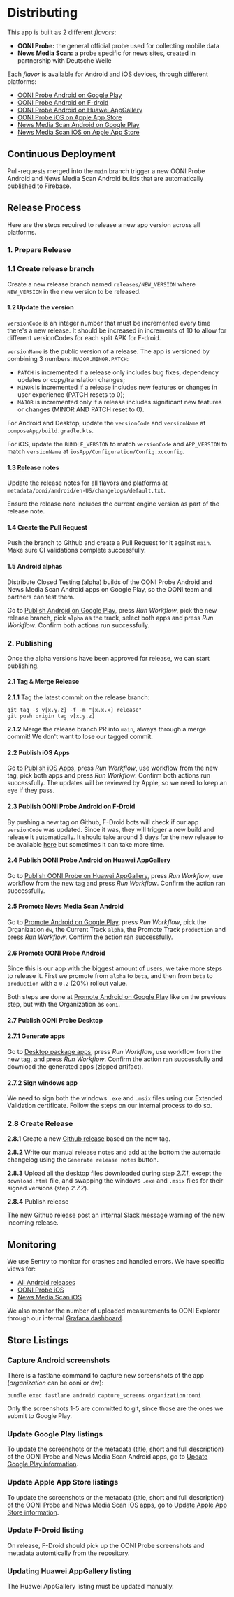 # Distributing

This app is built as 2 different *flavors*:

- **OONI Probe:** the general official probe used for collecting mobile data
- **News Media Scan:** a probe specific for news sites, created in partnership with Deutsche Welle

Each *flavor* is available for Android and iOS devices, through different platforms:

- [OONI Probe Android on Google Play](https://play.google.com/store/apps/details?id=org.openobservatory.ooniprobe)
- [OONI Probe Android on F-droid](https://f-droid.org/en/packages/org.openobservatory.ooniprobe/)
- [OONI Probe Android on Huawei AppGallery](https://appgallery.huawei.com/app/C105911849)
- [OONI Probe iOS on Apple App Store](https://apps.apple.com/us/app/ooni-probe/id1199566366)
- [News Media Scan Android on Google Play](https://play.google.com/store/apps/details?id=com.dw.ooniprobe)
- [News Media Scan iOS on Apple App Store](https://apps.apple.com/us/app/news-media-scan/id6738992797)

## Continuous Deployment

Pull-requests merged into the `main` branch trigger a new OONI Probe Android and News Media Scan
Android builds that are automatically published to Firebase.

## Release Process

Here are the steps required to release a new app version across all platforms.

### 1. Prepare Release

### 1.1 Create release branch

Create a new release branch named `releases/NEW_VERSION` where `NEW_VERSION` in the new version to
be released.

#### 1.2 Update the version

`versionCode` is an integer number that must be incremented every time there's a new release.
It should be increased in increments of 10 to allow for different versionCodes for each split APK
for F-droid.

`versionName` is the public version of a release. The app is versioned by combining 3 numbers:
`MAJOR.MINOR.PATCH`:

- `PATCH` is incremented if a release only includes bug fixes, dependency updates or
copy/translation changes;
- `MINOR` is incremented if a release includes new features or changes in user experience
(PATCH resets to 0);
- `MAJOR` is incremented only if a release includes significant new features or changes
(MINOR AND PATCH reset to 0).

For Android and Desktop, update the `versionCode` and `versionName` at
`composeApp/build.gradle.kts`.

For iOS, update the `BUNDLE_VERSION` to match `versionCode` and `APP_VERSION` to match `versionName`
at `iosApp/Configuration/Config.xcconfig`.

#### 1.3 Release notes

Update the release notes for all flavors and platforms at
`metadata/ooni/android/en-US/changelogs/default.txt`.

Ensure the release note includes the current engine version as part of the release note.

#### 1.4 Create the Pull Request

Push the branch to Github and create a Pull Request for it against `main`. Make sure CI validations
complete successfully.

#### 1.5 Android alphas

Distribute Closed Testing (alpha) builds of the OONI Probe Android and News Media Scan Android apps
on Google Play, so the OONI team and partners can test them.

Go to [Publish Android on Google Play](https://github.com/ooni/probe-multiplatform/actions/workflows/publish_android_on_google_play.yml),
press *Run Workflow*, pick the new release branch, pick `alpha` as the track, select both apps and
press *Run Workflow*. Confirm both actions run successfully.

### 2. Publishing

Once the alpha versions have been approved for release, we can start publishing.

#### 2.1 Tag & Merge Release

**2.1.1** Tag the latest commit on the release branch:

```
git tag -s v[x.y.z] -f -m "[x.x.x] release"
git push origin tag v[x.y.z]
```

**2.1.2** Merge the release branch PR into `main`, always through a merge commit! We don't want to lose
our tagged commit.

#### 2.2 Publish iOS Apps

Go to [Publish iOS Apps](https://github.com/ooni/probe-multiplatform/actions/workflows/publish_ios.yml),
press *Run Workflow*, use workflow from the new tag, pick both apps and press *Run Workflow*.
Confirm both actions run successfully. The updates will be reviewed by Apple, so we need to keep an
eye if they pass.

#### 2.3 Publish OONI Probe Android on F-Droid

By pushing a new tag on Github, F-Droid bots will check if our app `versionCode` was updated. Since
it was, they will trigger a new build and release it automatically. It should take around 3 days for
the new release to be available [here](https://f-droid.org/en/packages/org.openobservatory.ooniprobe/)
but sometimes it can take more time.

#### 2.4 Publish OONI Probe Android on Huawei AppGallery

Go to [Publish OONI Probe on Huawei AppGallery](https://github.com/ooni/probe-multiplatform/actions/workflows/publish_android_on_huawei.yml),
press *Run Workflow*, use workflow from the new tag and press *Run Workflow*. Confirm the action ran
successfully.

#### 2.5 Promote News Media Scan Android

Go to [Promote Android on Google Play](https://github.com/ooni/probe-multiplatform/actions/workflows/promote_android_on_google_play.yml),
press *Run Workflow*, pick the Organization `dw`, the Current Track
`alpha`, the Promote Track `production` and press *Run Workflow*. Confirm the action ran
successfully.

#### 2.6 Promote OONI Probe Android

Since this is our app with the biggest amount of users, we take more steps to release it. First we
promote from `alpha` to `beta`, and then from `beta` to `production` with a `0.2` (20%) rollout
value.

Both steps are done at [Promote Android on Google Play](https://github.com/ooni/probe-multiplatform/actions/workflows/promote_android_on_google_play.yml) like on the previous step, but with the
Organization as `ooni`.

#### 2.7 Publish OONI Probe Desktop

#### 2.7.1 Generate apps

Go to [Desktop package apps](https://github.com/ooni/probe-multiplatform/actions/workflows/desktop_make.yml),
press *Run Workflow*, use workflow from the new tag, and press *Run Workflow*. Confirm the action ran
successfully and download the generated apps (zipped artifact).

#### 2.7.2 Sign windows app

We need to sign both the windows `.exe` and `.msix` files using our Extended Validation certificate.
Follow the steps on our internal process to do so.

### 2.8 Create Release

**2.8.1** Create a new [Github release](https://github.com/ooni/probe-multiplatform/releases)
based on the new tag.

**2.8.2** Write our manual release notes and add at the bottom the automatic changelog using the
`Generate release notes` button.

**2.8.3** Upload all the desktop files downloaded during step *2.7.1*, except the `download.html`
file, and swapping the windows `.exe` and `.msix` files for their signed versions (step *2.7.2*).

**2.8.4** Publish release

The new Github release post an internal Slack message warning of the new incoming release.

## Monitoring

We use Sentry to monitor for crashes and handled errors. We have specific views for:
* [All Android releases](https://ooni.sentry.io/issues/?project=4508325642764288&viewId=148098)
* [OONI Probe iOS](https://ooni.sentry.io/issues/?project=4508325650235392&viewId=80423)
* [News Media Scan iOS](https://ooni.sentry.io/issues/?project=4508325650235392&viewId=148094)

We also monitor the number of uploaded measurements to OONI Explorer through our internal
[Grafana dashboard](https://grafana.ooni.org/d/f996246b-e529-420b-b5de-290d5b4e6dd7/ooni-probe-release?orgId=1&var-cnt_value=cnt&var-software_version=1.0&var-test_name=web_connectivity&var-software_name=ooniprobe-android).

## Store Listings

### Capture Android screenshots

There is a fastlane command to capture new screenshots of the app
(*organization* can be ooni or dw):

```
bundle exec fastlane android capture_screens organization:ooni
```

Only the screenshots 1-5 are committed to git, since those are the ones we submit to Google Play.

### Update Google Play listings

To update the screenshots or the metadata (title, short and full description) of the OONI Probe
and News Media Scan Android apps, go to
[Update Google Play information](https://github.com/ooni/probe-multiplatform/actions/workflows/update_google_play.yml).

### Update Apple App Store listings

To update the screenshots or the metadata (title, short and full description) of the OONI Probe
and News Media Scan iOS apps, go to
[Update Apple App Store information](https://github.com/ooni/probe-multiplatform/actions/workflows/update_apple_app_store.yml).

### Update F-Droid listing

On release, F-Droid should pick up the OONI Probe screenshots and metadata automtically from the
repository.

### Updating Huawei AppGallery listing

The Huawei AppGallery listing must be updated manually.

